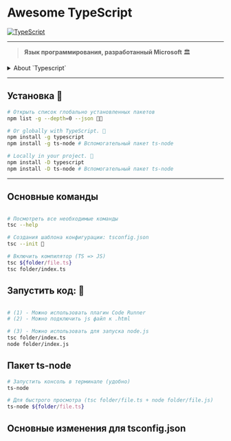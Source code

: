 # Awesome TypeScript

[![TypeScript](https://img.shields.io/badge/TypeScript-%234B4B5D?style=for-the-badge&logo=typescript&logoColor=%233178C6)](<[https://www.typescriptlang.org/](https://www.typescriptlang.org/)>)

<hr>

> **Язык программирования, разработанный Microsoft** 🏛️

<details>
  <summary>About `Typescript`</summary>
  
- 🚩 Статическая типизация:💡 Позволяет задавать типы переменных, что помогает избежать ошибок во время выполнения.

- 🚩 Обратная совместимость с JavaScript:🚀

- 🚩 Компиляция в JavaScript:↩️ TypeScript компилируется в чистый JavaScript.

- 🚩 Поддержка современных возможностей JavaScript.📜

- 🚩 Использование Angular и REACT 💨
</details>

<hr>
<!-- ------------------------------------------------------------- -->

## Установка 🔌

```bash
# Открыть список глобально установленных пакетов
npm list -g --depth=0 --json 💂🏻

# Or globally with TypeScript. 🔌
npm install -g typescript
npm install -g ts-node # Вспомогательный пакет ts-node

# Locally in your project. 🔌
npm install -D typescript
npm install -D ts-node # Вспомогательный пакет ts-node
```

<!-- ------------------------------------------------------------- -->

<hr>

## Основные команды

```bash

# Посмотреть все необходимые команды
tsc --help

# Cоздания шаблона конфигурации: tsconfig.json
tsc --init 🔌

# Включить компилятор (TS => JS)
tsc ${folder/file.ts}
tsc folder/index.ts
```

## Запустить код: 🎌

```bash

# (1) - Можно использовать плагин Code Runner
# (2) - Можно подключить js файл к .html

# (3) - Можно использовать для запуска node.js
tsc folder/index.ts
node folder/index.js
```

## Пакет ts-node

```bash
# Запустить консоль в терминале (удобно)
ts-node

# Для быстрого просмотра (tsc folder/file.ts + node folder/file.js)
ts-node ${folder/file.ts}

```

## Основные изменения для tsconfig.json

```

```
